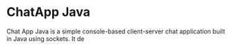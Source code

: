 <h1>ChatApp Java</h1>
<p>
  Chat App Java is a simple console-based client-server chat application built in Java using sockets. It de
</p> 
